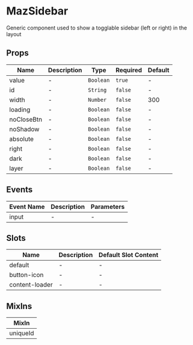 # MazSidebar

Generic component used to show a togglable sidebar (left or right) in the layout

## Props

<!-- @vuese:MazSidebar:props:start -->

| Name       | Description | Type      | Required | Default |
| ---------- | ----------- | --------- | -------- | ------- |
| value      | -           | `Boolean` | `true`   | -       |
| id         | -           | `String`  | `false`  | -       |
| width      | -           | `Number`  | `false`  | 300     |
| loading    | -           | `Boolean` | `false`  | -       |
| noCloseBtn | -           | `Boolean` | `false`  | -       |
| noShadow   | -           | `Boolean` | `false`  | -       |
| absolute   | -           | `Boolean` | `false`  | -       |
| right      | -           | `Boolean` | `false`  | -       |
| dark       | -           | `Boolean` | `false`  | -       |
| layer      | -           | `Boolean` | `false`  | -       |

<!-- @vuese:MazSidebar:props:end -->

## Events

<!-- @vuese:MazSidebar:events:start -->

| Event Name | Description | Parameters |
| ---------- | ----------- | ---------- |
| input      | -           | -          |

<!-- @vuese:MazSidebar:events:end -->

## Slots

<!-- @vuese:MazSidebar:slots:start -->

| Name           | Description | Default Slot Content |
| -------------- | ----------- | -------------------- |
| default        | -           | -                    |
| button-icon    | -           | -                    |
| content-loader | -           | -                    |

<!-- @vuese:MazSidebar:slots:end -->

## MixIns

<!-- @vuese:MazSidebar:mixIns:start -->

| MixIn    |
| -------- |
| uniqueId |

<!-- @vuese:MazSidebar:mixIns:end -->
